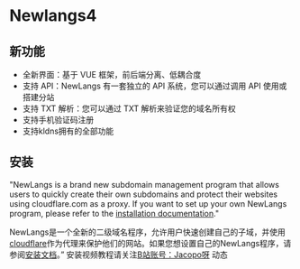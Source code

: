 # Newlangs4

## 新功能

- 全新界面：基于 VUE 框架，前后端分离、低耦合度
- 支持 API：NewLangs 有一套独立的 API 系统，您可以通过调用 API 使用或搭建分站
- 支持 TXT 解析：您可以通过 TXT 解析来验证您的域名所有权
- 支持手机验证码注册
- 支持kldns拥有的全部功能

## 安装
"NewLangs is a brand new subdomain management program that allows users to quickly create their own subdomains and protect their websites using cloudflare.com as a proxy. If you want to set up your own NewLangs program, please refer to the [installation documentation](https://langsteam.feishu.cn/docx/HS8rdVV7roIDWjxJ660cv8j3ntd?from=from_copylink)."

NewLangs是一个全新的二级域名程序，允许用户快速创建自己的子域，并使用[cloudflare](https://cloudflare.com)作为代理来保护他们的网站。如果您想设置自己的NewLangs程序，请参阅[安装文档](https://langsteam.feishu.cn/docx/HS8rdVV7roIDWjxJ660cv8j3ntd?from=from_copylink)。”
安装视频教程请关注[B站账号：Jacopo呀](https://space.bilibili.com/681353190) 动态
